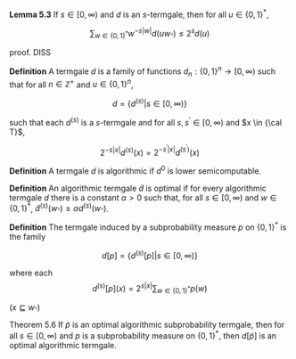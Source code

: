 **Lemma 5.3** If $s \in [0, \infty)$ and $d$ is an $s$-termgale, then for all $u \in \{0, 1\}^*$,

$$\sum_{w \in \{0, 1\}^*} w^{-s|w|} d(uw \square) \le 2^s d(u)$$

proof. DISS

**Definition** A termgale $d$ is a family of functions $d_n: \{0, 1\}^n \to [0, \infty)$ such that for all $n \in \mathbb{Z}^+$ and $u \in \{0, 1\}^n$,

$$d = \{d^{(s)} | s \in [0, \infty)\}$$

such that each $d^{(s)}$ is a $s$-termgale and for all $s, s^\prime \in [0, \infty)$ and $x \in {\cal T}$,

$$2^{-s |x|} d^{(s)}(x) = 2^{-s^\prime |x|} d^{(s^\prime)}(x)$$

**Definition** A termgale $d$ is algorithmic if $d^{0}$ is lower semicomputable.

**Definition** An algorithmic termgale $\tilde{d}$ is optimal if for every algorithmic termgale $d$ there is a constant $\alpha > 0$ such that, for all $s \in [0, \infty)$ and $w \in \{0, 1\}^*$, $\tilde{d}^{(s)}(w \square) \ge \alpha d^{(s)}(w \square)$.

**Definition** The termgale induced by a subprobability measure $p$ on $\{0, 1\}^*$ is the family

$$d[p] = \{d^{(s)}[p] | s \in [0, \infty)\}$$

where each
$$d^{(s)}[p] (x) = 2^{s|x|} \sum_{w \in \{0, 1\}^*} p(w)$$

($x \sqsubseteq w \square$)

Theorem 5.6 If $\tilde{p}$ is an optimal algorithmic subprobability termgale, then for all $s \in [0, \infty)$ and $p$ is a subprobability measure on $\{0, 1\}^*$, then $d[\tilde{p}]$ is an optimal algorithmic termgale.
